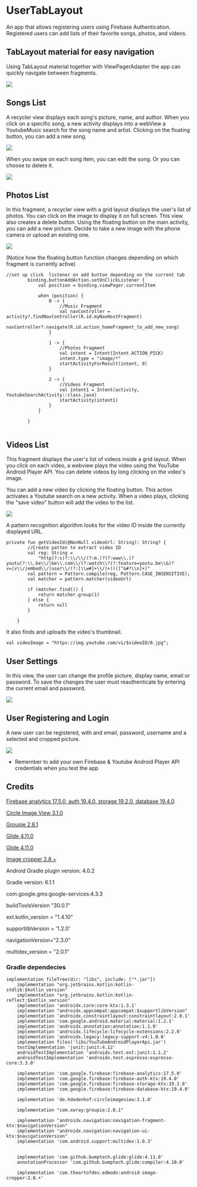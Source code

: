 # UserTabLayout
An app that allows registering users using Firebase Authentication. Registered users can add lists of their favorite songs, photos, and videos.

## TabLayout material for easy navigation
Using TabLayout material together with ViewPagerAdapter the app can quickly navigate between fragments.

![](gifs/tabLayout.gif)

## Songs List
A recycler view displays each song's picture, name, and author. 
When you click on a specific song, a new activity displays into a webView a YoutubeMusic search for the song name and artist.
Clicking on the floating button, you can add a new song.

![](gifs/addNewSong.gif)

When you swipe on each song item, you can edit the song.
Or you can choose to delete it.

![](gifs/edit&DeleteSong.gif)

## Photos List
In this fragment, a recycler view with a grid layout displays the user's list of photos.
You can click on the image to display it on full screen. This view also creates a delete button.
Using the floating button on the main activity, you can add a new picture. Decide to take a new image with the phone camera or upload an existing one. 

![](gifs/add&deletePhotos.gif)

(Notice how the floating button function changes depending on which fragment is currently active)

```
//set up click  listener on add button depending on the current tab
        binding.buttonAddAction.setOnClickListener {
            val position = binding.viewPager.currentItem

            when (position) {
                0 -> {
                    //Music Fragment
                    val navController = activity?.findNavController(R.id.myNavHostFragment)
                    navController?.navigate(R.id.action_homeFragment_to_add_new_song)
                }

                1 -> {
                    //Photos Fragment
                    val intent = Intent(Intent.ACTION_PICK)
                    intent.type = "image/*"
                    startActivityForResult(intent, 0)
                }

                2 -> {
                    //Videos Fragment
                    val intent1 = Intent(activity, YoutubeSearchActivity::class.java)
                    startActivity(intent1)
                }
            }

        }
        
```

## Videos List
This fragment displays the user's list of videos inside a grid layout.
When you click on each video, a webview plays the video using the YouTube Android Player API.
You can delete videos by long clicking on the video's image.

You can add a new video by clicking the floating button. This action activates a Youtube search on a new activity. When a video plays,  clicking the "save video" button will add the video to the list.  

![](gifs/videosList.gif)

A pattern recognition algorithm looks for the video ID inside the currently displayed URL.


```
private fun getVideoId(@NonNull videoUrl: String): String? {
        //Create patten to extract video ID
        val reg: String =
            "http(?:s)?:\\/\\/(?:m.)?(?:www\\.)?youtu(?:\\.be\\/|be\\.com\\/(?:watch\\?(?:feature=youtu.be\\&)?v=|v\\/|embed\\/|user\\/(?:[\\w#]+\\/)+))([^&#?\\n]+)"
        val pattern = Pattern.compile(reg, Pattern.CASE_INSENSITIVE);
        val matcher = pattern.matcher(videoUrl)

        if (matcher.find()) {
            return matcher.group(1)
        } else {
            return null
        }

    }
```
It also finds and uploads the video's thumbnail.
```
val videoImage = "https://img.youtube.com/vi/$videoID/0.jpg";
```


## User Settings
In this view, the user can change the profile picture, display name, email or password.
To save the changes the user must reauthenticate by entering the current email and password.

![](gifs/settings.gif)

## User Registering and Login
A new user can be registered, with and email, password, username and a selected and cropped picture.

![](gifs/registerUser.gif)


* Remember to add your own Firebase & Youtube Android Player API credentials when you test the app

## Credits
[Firebase analytics 17.5.0, auth 19.4.0, storage 19.2.0, database 19.4.0](https://firebase.google.com/docs/android/setup)

[Circle Image View 3.1.0](https://github.com/hdodenhof/CircleImageView)

[Groupie 2.8.1](https://github.com/lisawray/groupie)

[Glide 4.11.0](https://github.com/bumptech/glide)

[Glide 4.11.0](https://github.com/bumptech/glide)

[Image cropper 2.8.+](https://github.com/ArthurHub/Android-Image-Cropper)

Android Gradle plugin version: 4.0.2

Gradle version: 6.1.1


com.google.gms:google-services:4.3.3


buildToolsVersion "30.0.1"

ext.kotlin_version = "1.4.10"

supportlibVersion = '1.2.0'

navigationVersion="2.3.0"

multidex_version = "2.0.1"


### Gradle dependecies
```
implementation fileTree(dir: "libs", include: ["*.jar"])
    implementation "org.jetbrains.kotlin:kotlin-stdlib:$kotlin_version"
    implementation "org.jetbrains.kotlin:kotlin-reflect:$kotlin_version"
    implementation 'androidx.core:core-ktx:1.3.1'
    implementation "androidx.appcompat:appcompat:$supportlibVersion"
    implementation 'androidx.constraintlayout:constraintlayout:2.0.1'
    implementation 'com.google.android.material:material:1.2.1'
    implementation 'androidx.annotation:annotation:1.1.0'
    implementation 'androidx.lifecycle:lifecycle-extensions:2.2.0'
    implementation 'androidx.legacy:legacy-support-v4:1.0.0'
    implementation files('libs/YouTubeAndroidPlayerApi.jar')
    testImplementation 'junit:junit:4.12'
    androidTestImplementation 'androidx.test.ext:junit:1.1.2'
    androidTestImplementation 'androidx.test.espresso:espresso-core:3.3.0'

    implementation 'com.google.firebase:firebase-analytics:17.5.0'
    implementation 'com.google.firebase:firebase-auth-ktx:19.4.0'
    implementation 'com.google.firebase:firebase-storage-ktx:19.2.0'
    implementation 'com.google.firebase:firebase-database-ktx:19.4.0'

    implementation 'de.hdodenhof:circleimageview:3.1.0'

    implementation "com.xwray:groupie:2.8.1"

    implementation "androidx.navigation:navigation-fragment-ktx:$navigationVersion"
    implementation "androidx.navigation:navigation-ui-ktx:$navigationVersion"
    implementation 'com.android.support:multidex:1.0.3'


    implementation 'com.github.bumptech.glide:glide:4.11.0'
    annotationProcessor 'com.github.bumptech.glide:compiler:4.10.0'

    implementation 'com.theartofdev.edmodo:android-image-cropper:2.8.+'

```


